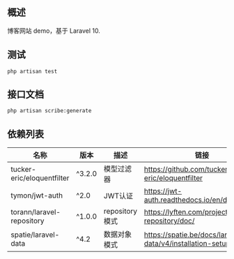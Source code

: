 ## 概述
博客网站 demo，基于 Laravel 10.

## 测试
`php artisan test`

## 接口文档
`php artisan scribe:generate`

## 依赖列表
| **名称**                     | **版本** | **描述**        | **链接**                                                    |
|----------------------------|--------|---------------|-----------------------------------------------------------|
| tucker-eric/eloquentfilter | ^3.2.0 | 模型过滤器         | https://github.com/tucker-eric/eloquentfilter             |
| tymon/jwt-auth             | ^2.0   | JWT认证         | https://jwt-auth.readthedocs.io/en/develop                |
|torann/laravel-repository| ^1.0.0 | repository 模式 | https://lyften.com/projects/laravel-repository/doc/       |
|spatie/laravel-data| ^4.2   | 数据对象模式        | https://spatie.be/docs/laravel-data/v4/installation-setup |


